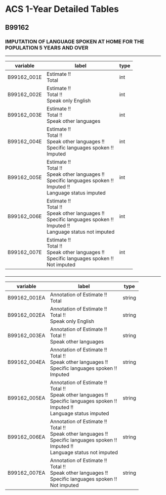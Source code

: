 # ACS 1-Year Detailed Tables

## B99162

### IMPUTATION OF LANGUAGE SPOKEN AT HOME FOR THE POPULATION 5 YEARS AND OVER

___

| variable | label | type |
| ----- | ----- | ----- |
| B99162_001E | Estimate !!<br>Total | int |
| B99162_002E | Estimate !!<br>Total !!<br>Speak only English | int |
| B99162_003E | Estimate !!<br>Total !!<br>Speak other languages | int |
| B99162_004E | Estimate !!<br>Total !!<br>Speak other languages !!<br>Specific languages spoken !!<br>Imputed | int |
| B99162_005E | Estimate !!<br>Total !!<br>Speak other languages !!<br>Specific languages spoken !!<br>Imputed !!<br>Language status imputed | int |
| B99162_006E | Estimate !!<br>Total !!<br>Speak other languages !!<br>Specific languages spoken !!<br>Imputed !!<br>Language status not imputed | int |
| B99162_007E | Estimate !!<br>Total !!<br>Speak other languages !!<br>Specific languages spoken !!<br>Not imputed | int |
### 

___

| variable | label | type |
| ----- | ----- | ----- |
| B99162_001EA | Annotation of Estimate !!<br>Total | string |
| B99162_002EA | Annotation of Estimate !!<br>Total !!<br>Speak only English | string |
| B99162_003EA | Annotation of Estimate !!<br>Total !!<br>Speak other languages | string |
| B99162_004EA | Annotation of Estimate !!<br>Total !!<br>Speak other languages !!<br>Specific languages spoken !!<br>Imputed | string |
| B99162_005EA | Annotation of Estimate !!<br>Total !!<br>Speak other languages !!<br>Specific languages spoken !!<br>Imputed !!<br>Language status imputed | string |
| B99162_006EA | Annotation of Estimate !!<br>Total !!<br>Speak other languages !!<br>Specific languages spoken !!<br>Imputed !!<br>Language status not imputed | string |
| B99162_007EA | Annotation of Estimate !!<br>Total !!<br>Speak other languages !!<br>Specific languages spoken !!<br>Not imputed | string |

